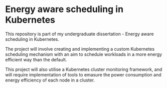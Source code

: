 # Energy aware scheduling in Kubernetes

This repository is part of my undergraduate dissertation - Energy aware scheduling in Kubernetes.

The project will involve creating and implementing a custom Kubernetes scheduling mechanism with an aim to schedule workloads in a more energy efficient way than the default.

This project will also utilise a Kubernetes cluster monitoring framework, and will require implementation of tools to emasure the power consumption and energy efficiency of each node in a cluster.
